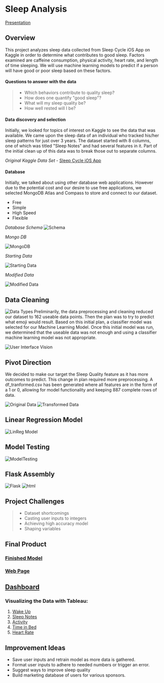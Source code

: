 # Sleep Analysis

[Presentation](https://github.com/mtomison/Sleep_Analysis/blob/gh-pages/Sleep%20Analysis%20.pdf)

## Overview
This project analyzes sleep data collected from Sleep Cycle iOS App on Kaggle in order to determine what contributes to good sleep. Factors examined are caffeine consumption, physical activity, heart rate, and length of time sleeping. We will use machine learning models to predict if a person will have good or poor sleep based on these factors.

#### Questions to answer with the data
> - Which behaviors contribute to quality sleep?
> - How does one quantify "good sleep"?
> - What will my sleep quality be?
> - How well rested will I be?

#### Data discovery and selection
Initially, we looked for topics of interest on Kaggle to see the data that was available.  We came upon the sleep data of an individual who tracked his/her sleep patterns for just over 3 years.  The dataset started with 8 columns, one of which was titled "Sleep Notes" and had several features in it.  Part of the initial clean up of this data was to break those out to separate columns.

*Original Kaggle Data Set* - [Sleep Cycle iOS App ](https://www.kaggle.com/danagerous/sleep-data)

#### Database
Initially, we talked about using other database web applications.  However due to the potential cost and our desire to use free applications, we selected MongoDB Atlas and Compass to store and connect to our dataset.

* Free
* Simple
* High Speed
* Flexible

*Database Schema*
![Schema](Images/Schema.jpg)  

*Mongo DB*

![MongoDB](Images/MongoDB.jpg)   

*Starting Data*

![Starting Data](Images/orig_dataset.jpg)

*Modified Data*

![Modified Data](Images/Dataset.jpg)
  
## Data Cleaning
![Data Types](Images/dftypes.png)
Preliminarily, the data preprocessing and cleaning reduced our dataset to 162 useable data points.  Then the plan was to try to predict what emoji would result.  Based on this initial plan, a classifier model was selected for our Machine Learning Model.  Once this initial model was run, we determined that the useable data was not enough and using a classifier machine learning model was not appropriate.

![User Interface Vision](Images/UIVision.png)

## Pivot Direction
We decided to make our target the Sleep Quality feature as it has more outcomes to predict. This change in plan required more preprocessing. A df_tranformed.csv has been generated where all features are in the form of a 1 or 0, allowing for model functionality and keeping 887 complete rows of data. 

![Original Data](Images/slide_1a.jpg)  ![Transformed Data](Images/slide_1b.jpg)

## Linear Regression Model
![LinReg Model](Images/slide_2.jpg)

## Model Testing
![ModelTesting](Images/slide_3.jpg)

## Flask Assembly
![Flask](Images/Flask.jpg) ![html](Images/html.jpg)

## Project Challenges

> - Dataset shortcomings
> - Casting user inputs to integers
> - Achieving high accuracy model
> - Shaping variables

## Final Product
### [Finished Model](https://github.com/mtomison/Sleep_Analysis/tree/main/Finished_models)

### [Web Page](https://github.com/mtomison/Sleep_Analysis/tree/main/the_rest)

## [Dashboard](https://public.tableau.com/app/profile/misty.tomison/viz/SleepAnalysis_16403125127800/SleepAnalysis?publish=yes)
### Visualizing the Data with Tableau:

1. [Wake Up](https://public.tableau.com/app/profile/megan.speaks/viz/WakeUp/WakeUp)
2. [Sleep Notes](https://public.tableau.com/app/profile/megan.speaks/viz/SleepNotes/SleepNotes)
3. [Activity](https://public.tableau.com/app/profile/megan.speaks/viz/Activity_16405816723450/Activity)
4. [Time in Bed](https://public.tableau.com/app/profile/megan.speaks/viz/TimeinBed/TimeinBed)
5. [Heart Rate](https://public.tableau.com/app/profile/megan.speaks/viz/HeartRate_16405815842860/HeartRate)


## Improvement Ideas
- Save user inputs and retrain model as more data is gathered.
- Format user inputs to adhere to needed numbers or trigger an error.
- Suggest ways to improve sleep quality
- Build marketing database of users for various sponsors.


